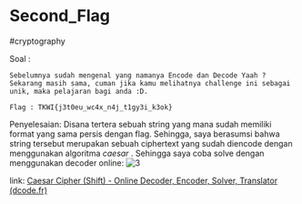 # Second_Flag
#cryptography 

Soal :
```
Sebelumnya sudah mengenal yang namanya Encode dan Decode Yaah ? Sekarang masih sama, cuman jika kamu melihatnya challenge ini sebagai unik, maka pelajaran bagi anda :D.  
  
Flag : TKWI{j3t0eu_wc4x_n4j_t1gy3i_k3ok}
```
Penyelesaian:
Disana tertera sebuah string yang mana sudah memiliki format yang sama persis dengan flag. Sehingga, saya berasumsi bahwa string tersebut merupakan sebuah ciphertext yang sudah diencode dengan menggunakan algoritma *caesar* . Sehingga saya coba solve dengan menggunakan decoder online:
![3](https://user-images.githubusercontent.com/46299092/129866836-070a325d-3938-4ffb-ac78-916e8af908de.png)

link: [Caesar Cipher (Shift) - Online Decoder, Encoder, Solver, Translator (dcode.fr)](https://www.dcode.fr/caesar-cipher)
